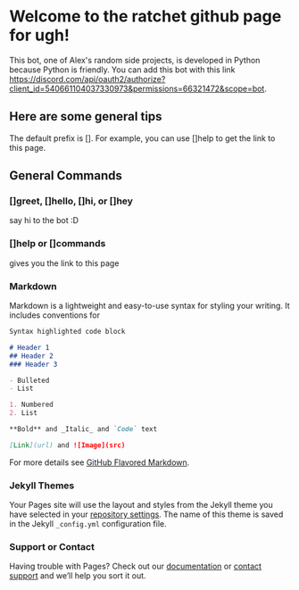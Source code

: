# Welcome to the ratchet github page for ugh!
This bot, one of Alex's random side projects, is developed in Python because Python is friendly. You can add this bot with this link https://discord.com/api/oauth2/authorize?client_id=540661104037330973&permissions=66321472&scope=bot.
## Here are some general tips
The default prefix is []. For example, you can use []help to get the link to this page.

## General Commands
### []greet, []hello, []hi, or []hey
say hi to the bot :D
### []help or []commands
gives you the link to this page

### Markdown

Markdown is a lightweight and easy-to-use syntax for styling your writing. It includes conventions for

```markdown
Syntax highlighted code block

# Header 1
## Header 2
### Header 3

- Bulleted
- List

1. Numbered
2. List

**Bold** and _Italic_ and `Code` text

[Link](url) and ![Image](src)
```

For more details see [GitHub Flavored Markdown](https://guides.github.com/features/mastering-markdown/).

### Jekyll Themes

Your Pages site will use the layout and styles from the Jekyll theme you have selected in your [repository settings](https://github.com/Lin-Alex/ugh/settings). The name of this theme is saved in the Jekyll `_config.yml` configuration file.

### Support or Contact

Having trouble with Pages? Check out our [documentation](https://help.github.com/categories/github-pages-basics/) or [contact support](https://github.com/contact) and we’ll help you sort it out.
